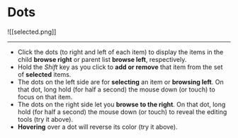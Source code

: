 # Dots

![[selected.png]]  

---
- Click the dots (to right and left of each item) to display the items in the child **browse right** or parent list **browse left**, respectively.
- Hold the _Shift_ key as you click to **add or remove** that item from the set of **selected** items.
- The dots on the left side are for **selecting** an item or **browsing left**. On that dot, long hold (for half a second) the mouse down (or touch) to focus on that item.
- The dots on the right side let you **browse to the right**. On that dot, long hold (for half a second) the mouse down (or touch) to reveal the editing tools (try it above).
- **Hovering** over a dot will reverse its color (try it above).